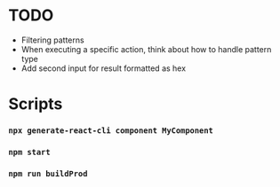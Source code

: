 # TODO
- Filtering patterns
- When executing a specific action, think about how to handle pattern type
- Add second input for result formatted as hex

# Scripts
### `npx generate-react-cli component MyComponent`
### `npm start`
### `npm run buildProd`
